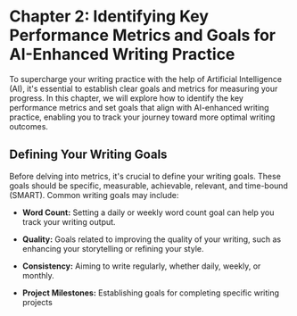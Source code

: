 Chapter 2: Identifying Key Performance Metrics and Goals for AI-Enhanced Writing Practice
=========================================================================================

To supercharge your writing practice with the help of Artificial Intelligence (AI), it's essential to establish clear goals and metrics for measuring your progress. In this chapter, we will explore how to identify the key performance metrics and set goals that align with AI-enhanced writing practice, enabling you to track your journey toward more optimal writing outcomes.

Defining Your Writing Goals
---------------------------

Before delving into metrics, it's crucial to define your writing goals. These goals should be specific, measurable, achievable, relevant, and time-bound (SMART). Common writing goals may include:

* **Word Count:** Setting a daily or weekly word count goal can help you track your writing output.

* **Quality:** Goals related to improving the quality of your writing, such as enhancing your storytelling or refining your style.

* **Consistency:** Aiming to write regularly, whether daily, weekly, or monthly.

* **Project Milestones:** Establishing goals for completing specific writing projects


